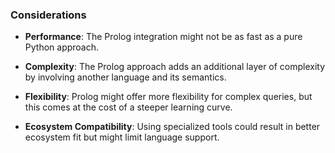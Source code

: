 ### Considerations

- **Performance**: The Prolog integration might not be as fast as a pure Python approach.
  
- **Complexity**: The Prolog approach adds an additional layer of complexity by involving another language and its semantics.
  
- **Flexibility**: Prolog might offer more flexibility for complex queries, but this comes at the cost of a steeper learning curve.
  
- **Ecosystem Compatibility**: Using specialized tools could result in better ecosystem fit but might limit language support.

